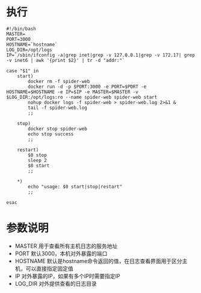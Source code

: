 
# 执行

```
#!/bin/bash
MASTER=
PORT=3000
HOSTNAME=`hostname`
LOG_DIR=/opt/logs
IP=`/sbin/ifconfig -a|grep inet|grep -v 127.0.0.1|grep -v 172.17| grep -v inet6 | awk '{print $2}' | tr -d "addr:"`

case "$1" in
    start)
        docker rm -f spider-web
        docker run -d -p $PORT:3000 -e PORT=$PORT -e HOSTNAME=$HOSTNAME -e IP=$IP -e MASTER=$MASTER -v $LOG_DIR:/opt/logs:ro --name spider-web spider-web start
        nohup docker logs -f spider-web > spider-web.log 2>&1 &
        tail -f spider-web.log
        ;;
 
    stop)
        docker stop spider-web
        echo stop success
        ;;
 
    restart)
        $0 stop
        sleep 2
        $0 start
        ;;
 
    *)
        echo "usage: $0 start|stop|restart"
        ;;
 
esac
```
# 参数说明
- MASTER
用于查看所有主机日志的服务地址
- PORT
默认3000，本机对外暴露的端口
- HOSTNAME
默认是hostname命令返回的值，在日志查看界面用于区分主机，可以直接指定固定值
- IP
对外暴露的IP，如果有多个IP时需要指定IP
- LOG_DIR
对外提供查看的日志目录
